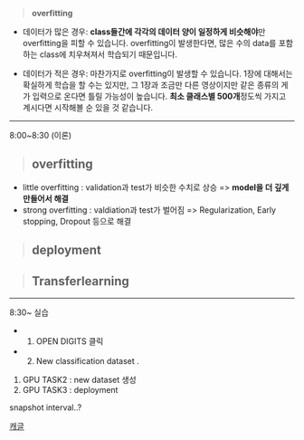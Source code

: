 > **overfitting**

* 데이터가 많은 경우: **class들간에 각각의 데이터 양이 일정하게 비슷해야**만 overfitting을 피할 수 있습니다.
overfitting이 발생한다면, 많은 수의 data를 포함하는 class에 치우쳐져서 학습되기 때문입니다.    


* 데이터가 적은 경우: 마찬가지로 overfitting이 발생할 수 있습니다. 1장에 대해서는 확실하게 학습을 할 수는 있지만, 그 1장과 조금만 다른 영상이지만 같은 종류의 게가 입력으로 온다면 틀릴 가능성이 높습니다. **최소 클래스별 500개**정도씩 가지고 계시다면 시작해볼 순 있을 것 같습니다.

---
8:00~8:30  (이론)    

> ## **overfitting**
* little overfitting : validation과 test가 비슷한 수치로 상승 => **model을 더 깊게 만들어서 해결**
* strong overfitting : valdiation과 test가 벌어짐 => Regularization, Early stopping, Dropout 등으로 해결

> ## **deployment**

> ## **Transferlearning**


---
8:30~ 실습
* 1. OPEN DIGITS 클릭
* 2. New classification dataset . 

1. GPU TASK2 : new dataset 생성
2. GPU TASK3 : deployment

snapshot interval..?

[캐글](https://www.kaggle.com/)
